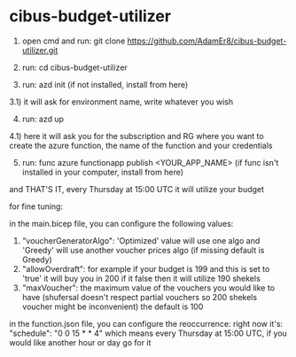 # cibus-budget-utilizer

1) open cmd and run: git clone https://github.com/AdamEr8/cibus-budget-utilizer.git

2) run: cd cibus-budget-utilizer

3) run: azd init (if not installed, install from here)

3.1) it will ask for environment name, write whatever you wish 

4) run: azd up

4.1) here it will ask you for the subscription and RG where you want to create the azure function, the name of the function and your credentials

5) run: func azure functionapp publish <YOUR_APP_NAME> (if func isn't installed in your computer, install from here)

 

and THAT'S IT, every Thursday at 15:00 UTC it will utilize your budget 

 

for fine tuning:

in the main.bicep file, you can configure the following values:
1)  "voucherGeneratorAlgo": 'Optimized' value will use one algo and 'Greedy' will use another voucher prices algo (if missing default is Greedy)
2) "allowOverdraft": for example if your budget is 199 and this is set to 'true' it will buy you in 200 if it false then it will utilize 190 shekels
3) "maxVoucher": the maximum value of the vouchers you would like to have (shufersal doesn't respect partial vouchers so 200 shekels voucher might be inconvenient) the default is 100

in the function.json file, you can configure the reoccurrence:
right now it's: "schedule": "0 0 15 * * 4" which means every Thursday at 15:00 UTC, if you would like another hour or day go for it 
